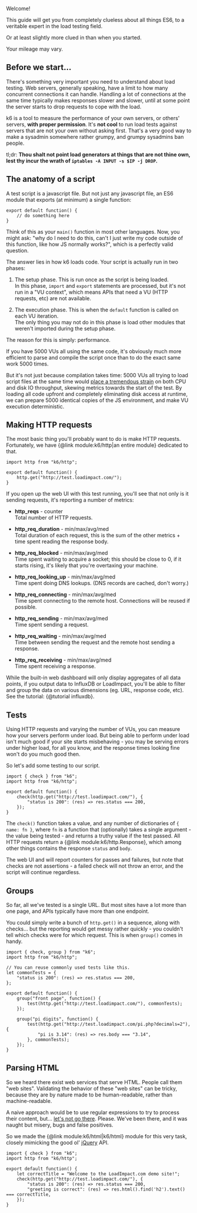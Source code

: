 Welcome!

This guide will get you from completely clueless about all things ES6, to a veritable expert in the load testing field.

Or at least slightly more clued in than when you started.

Your mileage may vary.

Before we start...
------------------

There's something very important you need to understand about load testing. Web servers, generally speaking, have a limit to how many concurrent connections it can handle. Handling a lot of connections at the same time typically makes responses slower and slower, until at some point the server starts to drop requests to cope with the load.

k6 is a tool to measure the performance of your own servers, or others' servers, **with proper permission**. It's **not cool** to run load tests against servers that are not your own without asking first. That's a very good way to make a sysadmin somewhere rather grumpy, and grumpy sysadmins ban people.

tl;dr: **Thou shalt not point load generators at things that are not thine own, lest thy incur the wrath of `iptables -A INPUT -s $IP -j DROP`.**

The anatomy of a script
-----------------------

A test script is a javascript file. But not just any javascript file, an ES6 module that exports (at minimum) a single function:

```es6
export default function() {
    // do something here
}
```

Think of this as your `main()` function in most other languages. Now, you might ask: "why do I need to do this, can't I just write my code outside of this function, like how JS normally works?", which is a perfectly valid question.

The answer lies in how k6 loads code. Your script is actually run in two phases:

1.  The setup phase. This is run once as the script is being loaded.  
    In this phase, `import` and `export` statements are processed, but it's not run in a "VU context", which means APIs that need a VU (HTTP requests, etc) are not available.

2.  The execution phase. This is when the `default` function is called on each VU iteration.  
    The only thing you may not do in this phase is load other modules that weren't imported during the setup phase.

The reason for this is simply: performance.

If you have 5000 VUs all using the same code, it's obviously much more efficient to parse and compile the script once than to do the exact same work 5000 times.

But it's not just because compilation takes time: 5000 VUs all trying to load script files at the same time would [place a tremendous strain](https://en.wikipedia.org/wiki/Thundering_herd_problem) on both CPU and disk IO throughput, skewing metrics towards the start of the test. By loading all code upfront and completely eliminating disk access at runtime, we can prepare 5000 identical copies of the JS environment, and make VU execution deterministic.

Making HTTP requests
--------------------

The most basic thing you'll probably want to do is make HTTP requests. Fortunately, we have {@link module:k6/http|an entire module} dedicated to that.

```es6
import http from "k6/http";

export default function() {
    http.get("http://test.loadimpact.com/");
}
```

If you open up the web UI with this test running, you'll see that not only is it sending requests, it's reporting a number of metrics:

* **http_reqs** - counter  
  Total number of HTTP requests.

* **http_req_duration** - min/max/avg/med  
  Total duration of each request, this is the sum of the other metrics + time spent reading the response body.

* **http_req_blocked** - min/max/avg/med  
  Time spent waiting to acquire a socket; this should be close to 0, if it starts rising, it's likely that you're overtaxing your machine.

* **http_req_looking_up** - min/max/avg/med  
  Time spent doing DNS lookups. (DNS records are cached, don't worry.)
  
* **http_req_connecting** - min/max/avg/med  
  Time spent connecting to the remote host. Connections will be reused if possible.
  
* **http_req_sending** - min/max/avg/med  
  Time spent sending a request.
  
* **http_req_waiting** - min/max/avg/med  
  Time between sending the request and the remote host sending a response.
  
* **http_req_receiving** - min/max/avg/med  
  Time spent receiving a response.

While the built-in web dashboard will only display aggregates of all data points, if you output data to InfluxDB or LoadImpact, you'll be able to filter and group the data on various dimensions (eg. URL, response code, etc). See the tutorial: {@tutorial influxdb}.

Tests
-----

Using HTTP requests and varying the number of VUs, you can measure how your servers perform under load. But being able to perform under load isn't much good if your site starts misbehaving - you may be serving errors under higher load, for all you know, and the response times looking fine won't do you much good then.

So let's add some testing to our script.

```es6
import { check } from "k6";
import http from "k6/http";

export default function() {
    check(http.get("http://test.loadimpact.com/"), {
        "status is 200": (res) => res.status === 200,
    });
}
```

The `check()` function takes a value, and any number of dictionaries of `{ name: fn }`, where `fn` is a function that (optionally) takes a single argument - the value being tested - and returns a truthy value if the test passed. All HTTP requests return a {@link module:k6/http.Response}, which among other things contains the response `status` and `body`.

The web UI and will report counters for passes and failures, but note that checks are not assertions - a failed check will not throw an error, and the script will continue regardless.

Groups
------

So far, all we've tested is a single URL. But most sites have a lot more than one page, and APIs typically have more than one endpoint.

You could simply write a bunch of `http.get()` in a sequence, along with checks... but the reporting would get messy rather quickly - you couldn't tell which checks were for which request. This is when `group()` comes in handy.

```es6
import { check, group } from "k6";
import http from "k6/http";

// You can reuse commonly used tests like this.
let commonTests = {
    "status is 200": (res) => res.status === 200,
};

export default function() {
    group("front page", function() {
        test(http.get("http://test.loadimpact.com/"), commonTests);
    });
    
    group("pi digits", function() {
        test(http.get("http://test.loadimpact.com/pi.php?decimals=2"), {
            "pi is 3.14": (res) => res.body === "3.14",
        }, commonTests);
    });
}
```

Parsing HTML
------------

So we heard there exist web services that serve HTML. People call them "web sites". Validating the behavior of these "web sites" can be tricky, because they are by nature made to be human-readable, rather than machine-readable.

A naive approach would be to use regular expressions to try to process their content, but... [let's not go there](http://stackoverflow.com/a/1732454/386580). Please. We've been there, and it was naught but misery, bugs and false positives.

So we made the {@link module:k6/html|k6/html} module for this very task, closely mimicking the good ol' [jQuery](https://jquery.com/) API.

```es6
import { check } from "k6";
import http from "k6/http";

export default function() {
    let correctTitle = "Welcome to the LoadImpact.com demo site!";
    check(http.get("http://test.loadimpact.com/"), {
        "status is 200": (res) => res.status === 200,
        "greeting is correct": (res) => res.html().find('h2').text() === correctTitle,
    });
}
```
